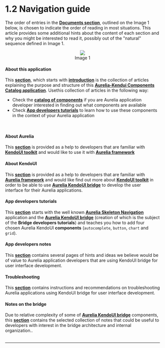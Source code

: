# 1.2 Navigation guide
The order of entries in the **[Documents section](http://aurelia-ui-toolkits.github.io/demo-kendo/#/documentation)**, outlined on the Image 1 below, is chosen to indicate the order of reading in most situations. This article provides some additional hints about the content of each section and why you might be interested to read it, possibly out of the "natural" sequence defined in Image 1.
<br>

<p align=center>
  <img src="https://cloud.githubusercontent.com/assets/2712405/15588230/d678e1e6-235a-11e6-9266-b6a783e24246.png"></img>
<br>
  Image 1
</p>


#### About this application

This **[section](https://aurelia-ui-toolkits.gitbooks.io/kendoui-bridge-docs/content/about_this_application.html)**, which starts with **[introduction](#/help/docs/about_this_application/1._introduction)** is the collection of articles explaining the purpose and structure of this **[Aurelia-Kendui Components Catalog application](http://aurelia-ui-toolkits.github.io/demo-kendo/)**. Usethis collection of articles in the following way:
<br>
- Check the **[catalog of components](http://aurelia-ui-toolkits.github.io/demo-kendo/#/samples)** if you are Aurelia application developer interested in finding out what components are available
- Check **[App developers tutorials](https://aurelia-ui-toolkits.gitbooks.io/kendoui-bridge-docs/content/developers_tutorials.html)** to learn how to use these components in the context of your Aurelia application
<br>

#### About Aurelia

This **[section](https://aurelia-ui-toolkits.gitbooks.io/kendoui-bridge-docs/content/about_aurelia.html)** is provided as a help to developers that are familiar with **[KendoUI toolkit](http://www.telerik.com/kendo-ui)** and would like to use it with **[Aurelia framework](http://aurelia.io/)**
<br>

#### About KendoUI

This **[section](https://aurelia-ui-toolkits.gitbooks.io/kendoui-bridge-docs/content/about_kendoui.html)** is provided as a help to developers that are familiar with **[Aurelia framework](http://aurelia.io/)** and would like find out more about **[KendoUI toolkit](http://www.telerik.com/kendo-ui)** in order to be able to use **[Aurelia KendoUI bridge](https://github.com/aurelia-ui-toolkits/aurelia-kendoui-bridge)** to develop the user interface for their Aurelia applications.
<br>

#### App developers tutorials

This **[section](https://aurelia-ui-toolkits.gitbooks.io/kendoui-bridge-docs/content/developers_tutorials.html)** starts with the well known **[Aurelia Skeleton Navigation](https://github.com/aurelia/skeleton-navigation/tree/master/skeleton-esnext)** application and the **[Aurelia KendoUI bridge](https://github.com/aurelia-ui-toolkits/skeleton-navigation-kendo)** (creation of which is the subject of the **Bridge developers tutorials**) and teaches you how to add four chosen Aurelia KendoUI **components** (`autocomplete`, `button`, `chart` and `grid`).
<br>

#### App developers notes

This **[section](https://aurelia-ui-toolkits.gitbooks.io/kendoui-bridge-docs/content/developers_notes.html)** contains several pages of hints and ideas we believe would be of value to Aurelia application developers that are using KendoUI bridge for user interface development.
<br>

#### Troubleshooting

This **[section](https://aurelia-ui-toolkits.gitbooks.io/kendoui-bridge-docs/content/troubleshooting.html)** contains instructions and recommendations on troubleshooting Aurelia applications using KendoUI bridge for user interface development.
<br>

#### Notes on the bridge

Due to relative complexity of some of **[Aurelia KendoUI bridge](https://github.com/aurelia-ui-toolkits/aurelia-kendoui-bridge)** components, this **[section](https://aurelia-ui-toolkits.gitbooks.io/kendoui-bridge-docs/content/bridge_developers_notes.html)** contains the selected collection of notes that could be useful to developers with interest in the bridge architecture and internal organization..
<br><br>
***


